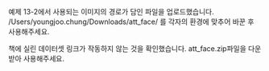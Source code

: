예제 13-2에서 사용되는 이미지의 경로가 담인 파일을 업로드했습니다.
/Users/youngjoo.chung/Downloads/att_face/ 를 각자의 환경에 맞추어 바꾼 후 사용해주세요. 


책에 실린 데이터셋 링크가 작동하지 않는 것을 확인했습니다. att_face.zip파일을 다운받아 사용해주세요.
